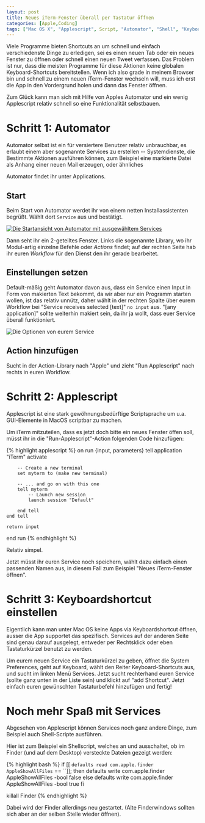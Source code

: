 ```yaml
---
layout: post
title: Neues iTerm-Fenster überall per Tastatur öffnen
categories: [Apple,Coding]
tags: ["Mac OS X", "Applescript", Script, "Automator", "Shell", "Keyboard", "Shortcuts"]
---
```


Viele Programme bieten Shortcuts an um schnell und einfach
verschiedenste Dinge zu erledigen, sei es einen neuen Tab oder ein neues
Fenster zu öffnen oder schnell einen neuen Tweet verfassen. Das Problem
ist nur, dass die meisten Programme für diese Aktionen keine globalen
Keyboard-Shortcuts bereitstellen. Wenn ich also grade in meinem Browser
bin und schnell zu einem neuen iTerm-Fenster wechseln will, muss ich
erst die App in den Vordergrund holen und dann das Fenster öffnen.

Zum Glück kann man sich mit Hilfe von Apples Automator und ein wenig
Applescript relativ schnell so eine Funktionalität selbstbauen.

# Schritt 1: Automator
Automator selbst ist ein für versiertere Benutzer
relativ unbrauchbar, es erlaubt einem aber sogenannte Services zu
erstellen -- Systemdienste, die Bestimmte Aktionen ausführen können, zum
Beispiel eine markierte Datei als Anhang einer neuen Mail erzeugen, oder
ähnliches

Automator findet ihr unter Applications.

## Start
Beim Start von Automator werdet ihr von einem netten
Installassistenten begrüßt. Wählt dort `Service` aus und bestätigt.

[![Die Startansicht von Automator mit ausgewähltem Services](/images/2012_08-16-automator-small.png)](/images/2012_08-16-automator-full.png)

Dann seht ihr ein 2-geteiltes Fenster. Links die sogenannte Library, wo
ihr Modul-artig einzelne Befehle oder _Actions_ findet; auf der rechten
Seite hab ihr euren _Workflow_ für den Dienst den ihr gerade bearbeitet.

## Einstellungen setzen
Default-mäßig geht Automator davon aus, dass ein Service einen Input in Form von makierten Text bekommt, da wir aber nur
ein Programm starten wollen, ist das relativ unnütz, daher wählt in der
rechten Spalte über eurem Workflow bei "Service receives selected
[text]" `no input` aus. "[any application]" sollte weiterhin makiert
sein, da ihr ja wollt, dass euer Service überall funktioniert.

![Die Optionen von eurem Service](/images/2012_08-16-automator-settings.png)

## Action hinzufügen
Sucht in der Action-Library nach "Apple" und zieht
"Run Applescript" nach rechts in euren Workflow.

# Schritt 2: Applescript
Applescript ist eine stark gewöhnungsbedürftige
Scriptsprache um u.a. GUI-Elemente in MacOS scriptbar zu machen.

Um iTerm mitzuteilen, dass es jetzt doch bitte ein neues Fenster öffen
soll, müsst ihr in die "Run-Applescript"-Action folgenden Code
hinzufügen:

{% highlight applescript %}
on run {input, parameters}
    tell application "iTerm"
        activate

        -- Create a new terminal
        set myterm to (make new terminal)

        -- ... and go on with this one
        tell myterm
            -- Launch new session
            launch session "Default"

        end tell
    end tell

    return input
end run
{% endhighlight %}


Relativ simpel.

Jetzt müsst ihr euren Service noch speichern, wählt dazu einfach einen
passenden Namen aus, in diesem Fall zum Beispiel "Neues iTerm-Fenster
öffnen".

# Schritt 3: Keyboardshortcut einstellen
Eigentlich kann man unter Mac
OS keine Apps via Keyboardshortcut öffnen, ausser die App supportet das
spezifisch. Services auf der anderen Seite sind genau darauf ausgelegt,
entweder per Rechtsklick oder eben Tastaturkürzel benutzt zu werden.

Um eurem neuen Service ein Tastaturkürzel zu geben, öffnet die System
Preferences, geht auf Keyboard, wählt den Reiter Keyboard-Shortcuts aus,
und sucht im linken Menü Services. Jetzt sucht rechterhand euren Service
(sollte ganz unten in der Liste sein) und klickt auf "add Shortcut".
Jetzt einfach euren gewünschten Tastaturbefehl hinzufügen und fertig!

# Noch mehr Spaß mit Services
Abgesehen von Applescript können Services
noch ganz andere Dinge, zum Beispiel auch Shell-Scripte ausführen.

Hier ist zum Beispiel ein Shellscript, welches an und ausschaltet, ob im
Finder (und auf dem Desktop) versteckte Dateien gezeigt werden:

{% highlight bash %}
if [[ `defaults read com.apple.finder AppleShowAllFiles` == ``]]; then
    defaults write com.apple.finder AppleShowAllFiles -bool false
else
    defaults write com.apple.finder AppleShowAllFiles -bool true
fi

killall Finder
{% endhighlight %}

Dabei wird der Finder allerdings neu gestartet. (Alte Finderwindows
sollten sich aber an der selben Stelle wieder öffnen).
